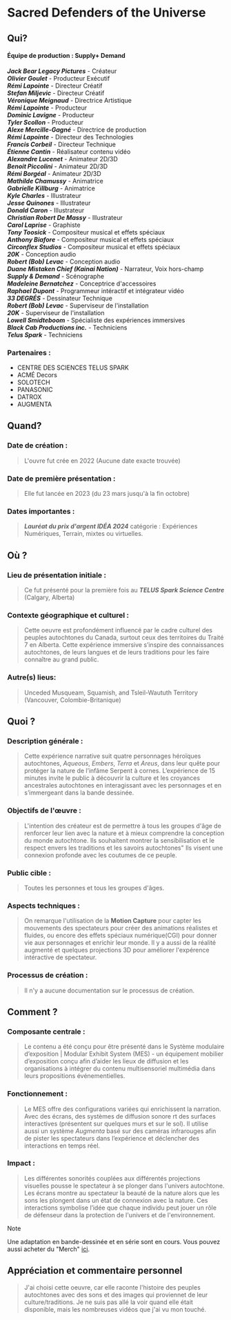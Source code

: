 
# Sacred Defenders of the Universe

## Qui?

#### Équipe de production : Supply+ Demand
**_Jack Bear Legacy Pictures_** - Créateur  
**_Olivier Goulet_** - Producteur Exécutif  
**_Rémi Lapointe_** - Directeur Créatif  
**_Stefan Miljevic_** - Directeur Créatif  
**_Véronique Meignaud_** - Directrice Artistique  
**_Rémi Lapointe_** - Producteur  
**_Dominic Lavigne_** - Producteur  
**_Tyler Scollon_** - Producteur  
**_Alexe Mercille-Gagné_** - Directrice de production  
**_Rémi Lapointe_** - Directeur des Technologies  
**_Francis Corbeil_** - Directeur Technique  
**_Étienne Cantin_** - Réalisateur contenu vidéo  
**_Alexandre Lucenet_** - Animateur 2D/3D  
**_Benoit Piccolini_** - Animateur 2D/3D  
**_Rémi Borgéal_** - Animateur 2D/3D  
**_Mathilde Chamussy_** - Animatrice  
**_Gabrielle Killburg_** - Animatrice  
**_Kyle Charles_** - Illustrateur  
**_Jesse Quinones_** - Illustrateur  
**_Donald Caron_** - Illustrateur  
**_Christian Robert De Massy_** - Illustrateur  
**_Carol Laprise_** - Graphiste  
**_Tony Toosick_** - Compositeur musical et effets spéciaux  
**_Anthony Biafore_** - Compositeur musical et effets spéciaux  
**_Circonflex Studios_** - Compositeur musical et effets spéciaux  
**_20K_** - Conception audio  
**_Robert (Bob) Levac_** - Conception audio  
**_Duane Mistaken Chief (Kainai Nation)_** - Narrateur, Voix hors-champ  
**_Supply & Demand_** - Scénographe  
**_Madeleine Bernatchez_** - Conceptrice d'accessoires  
**_Raphael Dupont_** - Programmeur intéractif et intégrateur vidéo  
**_33 DEGRÉS_** - Dessinateur Technique  
**_Robert (Bob) Levac_** - Superviseur de l'installation  
**_20K_** - Superviseur de l'installation  
**_Lowell Smidteboom_** - Spécialiste des expériences immersives  
**_Black Cab Productions inc._** - Techniciens  
**_Telus Spark_** - Techniciens  

### Partenaires :
-  CENTRE DES SCIENCES TELUS SPARK
-  ACMÉ Decors
-  SOLOTECH
-  PANASONIC
-  DATROX 
-  AUGMENTA 


## Quand?

### Date de création : 
> L'ouvre fut crée en 2022 (Aucune date exacte trouvée)
### Date de première présentation : 
> Elle fut lancée en 2023 (du 23 mars jusqu'à la fin octobre)
### Dates importantes : 
> ***Lauréat du prix d'argent IDÉA 2024*** catégorie : Expériences Numériques, Terrain, mixtes ou virtuelles.


## Où ?

### Lieu de présentation initiale : 
> Ce fut présenté pour la première fois au ***TELUS Spark Science Centre*** (Calgary, Alberta)
### Contexte géographique et culturel :
> Cette oeuvre est profondément influencé par le cadre culturel des peuples autochtones du Canada, surtout ceux des territoires du Traité 7 en Alberta. Cette expérience immersive s’inspire des connaissances autochtones, de leurs langues et de leurs traditions pour les faire connaître au grand public.
### Autre(s) lieus: 
> Unceded Musqueam, Squamish, and Tsleil-Waututh Territory (Vancouver, Colombie-Britanique)


## Quoi ?

### Description générale : 
> Cette expérience narrative suit quatre personnages héroïques autochtones, _Aqueous_, _Embers_, _Terra_ et _Areus_, dans leur quête pour protéger la nature de l’infâme Serpent à cornes. L’expérience de 15 minutes invite le public à découvrir la culture et les croyances ancestrales autochtones en interagissant avec les personnages et en s’immergeant dans la bande dessinée.  
### Objectifs de l'œuvre : 
> L'intention des créateur est de permettre à tous les groupes d'âge de renforcer leur lien avec la nature et à mieux comprendre la conception du monde autochtone. Ils souhaitent montrer la sensibilisation et le respect envers les traditions et les savoirs autochtones" Ils visent une connexion profonde avec les coutumes de ce peuple.
### Public cible : 
>Toutes les personnes et tous les groupes d'âges.
### Aspects techniques : 
> On remarque l'utilisation de la **Motion Capture** pour capter les mouvements des spectateurs pour créer des animations réalistes et fluides, ou encore des effets spéciaux numérique(CGI) pour donner vie aux personnages et enrichir leur monde. Il y a aussi de la réalité augmenté et quelques projections 3D pour améliorer l'expérence intéractive de spectateur.
### Processus de création : 
> Il n'y a aucune documentation sur le processus de création.


## Comment ?

### Composante centrale : 
> Le contenu a été conçu pour être présenté dans le Système modulaire d’exposition | Modular Exhibit System (MES) - un équipement mobilier d’exposition conçu afin d’aider les lieux de diffusion et les organisations à intégrer du contenu multisensoriel multimédia dans leurs propositions événementielles. 
### Fonctionnement : 
> Le MES offre des configurations variées qui enrichissent la narration. Avec des écrans, des systèmes de diffusion sonore rt des surfaces interactives (présentent sur quelques murs et sur le sol). Il utilise aussi un système *Augmenta* basé sur des caméras infrarouges afin de pister les spectateurs dans l’expérience et déclencher des interactions en temps réel. 
### Impact : 
> Les différentes sonorités couplées aux différentés projections visuelles pousse le spectateur à se plonger dans l'univers autochtone. Les écrans montre au spectateur la beauté de la nature alors que les sons les plongent dans un état de connexion avec la nature. Ces interactions symbolise l’idée que chaque individu peut jouer un rôle de défenseur dans la protection de l'univers et de l'environnement.


> [!NOTE]
> Une adaptation en bande-dessinée et en série sont en cours. Vous pouvez aussi acheter du "Merch" [ici](https://sacreddefendersoftheuniverse.com/collections/all).


## Appréciation et commentaire personnel
> J'ai choisi cette oeuvre, car elle raconte l'histoire des peuples autochtones avec des sons et des images qui proviennet de leur culture/traditions. Je ne suis pas allé la voir quand elle était disponible, mais les nombreuses vidéos que j'ai vu mon touché. 
